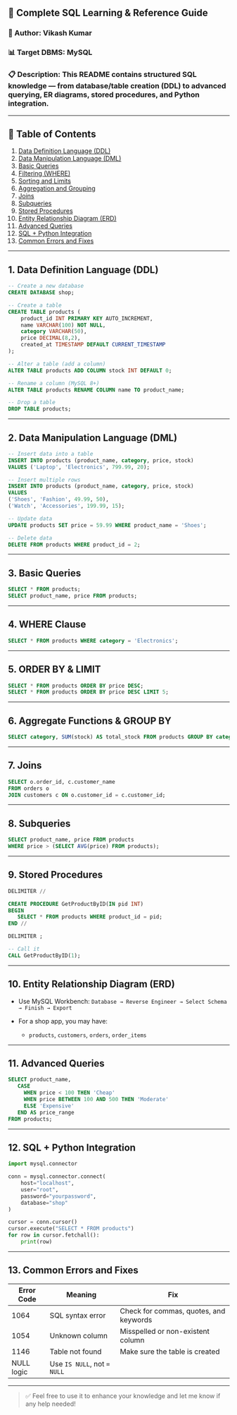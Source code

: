 ## 📘 Complete SQL Learning & Reference Guide

### 👤 Author: Vikash Kumar

### 📊 Target DBMS: MySQL

### 📋 Description: This README contains structured SQL knowledge — from database/table creation (DDL) to advanced querying, ER diagrams, stored procedures, and Python integration.

---

## 📂 Table of Contents

1. [Data Definition Language (DDL)](#1-data-definition-language-ddl)
2. [Data Manipulation Language (DML)](#2-data-manipulation-language-dml)
3. [Basic Queries](#3-basic-queries)
4. [Filtering (WHERE)](#4-where-clause)
5. [Sorting and Limits](#5-order-by--limit)
6. [Aggregation and Grouping](#6-aggregate-functions--group-by)
7. [Joins](#7-joins)
8. [Subqueries](#8-subqueries)
9. [Stored Procedures](#9-stored-procedures)
10. [Entity Relationship Diagram (ERD)](#10-entity-relationship-diagram-erd)
11. [Advanced Queries](#11-advanced-queries)
12. [SQL + Python Integration](#12-sql--python-integration)
13. [Common Errors and Fixes](#13-common-errors-and-fixes)

---

## 1. Data Definition Language (DDL)

```sql
-- Create a new database
CREATE DATABASE shop;

-- Create a table
CREATE TABLE products (
    product_id INT PRIMARY KEY AUTO_INCREMENT,
    name VARCHAR(100) NOT NULL,
    category VARCHAR(50),
    price DECIMAL(8,2),
    created_at TIMESTAMP DEFAULT CURRENT_TIMESTAMP
);

-- Alter a table (add a column)
ALTER TABLE products ADD COLUMN stock INT DEFAULT 0;

-- Rename a column (MySQL 8+)
ALTER TABLE products RENAME COLUMN name TO product_name;

-- Drop a table
DROP TABLE products;
```

---

## 2. Data Manipulation Language (DML)

```sql
-- Insert data into a table
INSERT INTO products (product_name, category, price, stock)
VALUES ('Laptop', 'Electronics', 799.99, 20);

-- Insert multiple rows
INSERT INTO products (product_name, category, price, stock)
VALUES
('Shoes', 'Fashion', 49.99, 50),
('Watch', 'Accessories', 199.99, 15);

-- Update data
UPDATE products SET price = 59.99 WHERE product_name = 'Shoes';

-- Delete data
DELETE FROM products WHERE product_id = 2;
```

---

## 3. Basic Queries

```sql
SELECT * FROM products;
SELECT product_name, price FROM products;
```

---

## 4. WHERE Clause

```sql
SELECT * FROM products WHERE category = 'Electronics';
```

---

## 5. ORDER BY & LIMIT

```sql
SELECT * FROM products ORDER BY price DESC;
SELECT * FROM products ORDER BY price DESC LIMIT 5;
```

---

## 6. Aggregate Functions & GROUP BY

```sql
SELECT category, SUM(stock) AS total_stock FROM products GROUP BY category;
```

---

## 7. Joins

```sql
SELECT o.order_id, c.customer_name
FROM orders o
JOIN customers c ON o.customer_id = c.customer_id;
```

---

## 8. Subqueries

```sql
SELECT product_name, price FROM products
WHERE price > (SELECT AVG(price) FROM products);
```

---

## 9. Stored Procedures

```sql
DELIMITER //

CREATE PROCEDURE GetProductByID(IN pid INT)
BEGIN
   SELECT * FROM products WHERE product_id = pid;
END //

DELIMITER ;

-- Call it
CALL GetProductByID(1);
```

---

## 10. Entity Relationship Diagram (ERD)

* Use MySQL Workbench:
  `Database → Reverse Engineer → Select Schema → Finish → Export`
* For a shop app, you may have:

  * `products`, `customers`, `orders`, `order_items`

---

## 11. Advanced Queries

```sql
SELECT product_name,
   CASE
     WHEN price < 100 THEN 'Cheap'
     WHEN price BETWEEN 100 AND 500 THEN 'Moderate'
     ELSE 'Expensive'
   END AS price_range
FROM products;
```

---

## 12. SQL + Python Integration

```python
import mysql.connector

conn = mysql.connector.connect(
    host="localhost",
    user="root",
    password="yourpassword",
    database="shop"
)

cursor = conn.cursor()
cursor.execute("SELECT * FROM products")
for row in cursor.fetchall():
    print(row)
```

---

## 13. Common Errors and Fixes

| Error Code | Meaning                     | Fix                                    |
| ---------- | --------------------------- | -------------------------------------- |
| 1064       | SQL syntax error            | Check for commas, quotes, and keywords |
| 1054       | Unknown column              | Misspelled or non-existent column      |
| 1146       | Table not found             | Make sure the table is created         |
| NULL logic | Use `IS NULL`, not `= NULL` |                                        |

---

> ✅ Feel free to use it to enhance your knowledge and let me know if any help needed!
